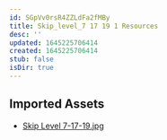 ```yaml
---
id: SGpVv0rsR4ZZLdFa2fMBy
title: Skip_level_7 17 19 1 Resources
desc: ''
updated: 1645225706414
created: 1645225706414
stub: false
isDir: true
---
```

## Imported Assets
- [Skip Level 7-17-19.jpg](/assets/skip-level-7-17-19.jpg)
